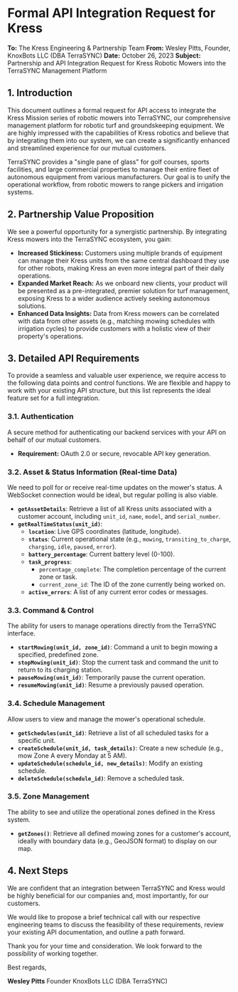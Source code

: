 
# Formal API Integration Request for Kress

**To:** The Kress Engineering & Partnership Team
**From:** Wesley Pitts, Founder, KnoxBots LLC (DBA TerraSYNC)
**Date:** October 26, 2023
**Subject:** Partnership and API Integration Request for Kress Robotic Mowers into the TerraSYNC Management Platform

## 1. Introduction

This document outlines a formal request for API access to integrate the Kress Mission series of robotic mowers into TerraSYNC, our comprehensive management platform for robotic turf and groundskeeping equipment. We are highly impressed with the capabilities of Kress robotics and believe that by integrating them into our system, we can create a significantly enhanced and streamlined experience for our mutual customers.

TerraSYNC provides a "single pane of glass" for golf courses, sports facilities, and large commercial properties to manage their entire fleet of autonomous equipment from various manufacturers. Our goal is to unify the operational workflow, from robotic mowers to range pickers and irrigation systems.

## 2. Partnership Value Proposition

We see a powerful opportunity for a synergistic partnership. By integrating Kress mowers into the TerraSYNC ecosystem, you gain:

*   **Increased Stickiness:** Customers using multiple brands of equipment can manage their Kress units from the same central dashboard they use for other robots, making Kress an even more integral part of their daily operations.
*   **Expanded Market Reach:** As we onboard new clients, your product will be presented as a pre-integrated, premier solution for turf management, exposing Kress to a wider audience actively seeking autonomous solutions.
*   **Enhanced Data Insights:** Data from Kress mowers can be correlated with data from other assets (e.g., matching mowing schedules with irrigation cycles) to provide customers with a holistic view of their property's operations.

## 3. Detailed API Requirements

To provide a seamless and valuable user experience, we require access to the following data points and control functions. We are flexible and happy to work with your existing API structure, but this list represents the ideal feature set for a full integration.

### 3.1. Authentication
A secure method for authenticating our backend services with your API on behalf of our mutual customers.
*   **Requirement:** OAuth 2.0 or secure, revocable API key generation.

### 3.2. Asset & Status Information (Real-time Data)
We need to poll for or receive real-time updates on the mower's status. A WebSocket connection would be ideal, but regular polling is also viable.

*   **`getAssetDetails`**: Retrieve a list of all Kress units associated with a customer account, including `unit_id`, `name`, `model`, and `serial_number`.
*   **`getRealTimeStatus(unit_id)`**:
    *   **`location`**: Live GPS coordinates (latitude, longitude).
    *   **`status`**: Current operational state (e.g., `mowing`, `transiting_to_charge`, `charging`, `idle`, `paused`, `error`).
    *   **`battery_percentage`**: Current battery level (0-100).
    *   **`task_progress`**:
        *   `percentage_complete`: The completion percentage of the current zone or task.
        *   `current_zone_id`: The ID of the zone currently being worked on.
    *   **`active_errors`**: A list of any current error codes or messages.

### 3.3. Command & Control
The ability for users to manage operations directly from the TerraSYNC interface.

*   **`startMowing(unit_id, zone_id)`**: Command a unit to begin mowing a specified, predefined zone.
*   **`stopMowing(unit_id)`**: Stop the current task and command the unit to return to its charging station.
*   **`pauseMowing(unit_id)`**: Temporarily pause the current operation.
*   **`resumeMowing(unit_id)`**: Resume a previously paused operation.

### 3.4. Schedule Management
Allow users to view and manage the mower's operational schedule.

*   **`getSchedules(unit_id)`**: Retrieve a list of all scheduled tasks for a specific unit.
*   **`createSchedule(unit_id, task_details)`**: Create a new schedule (e.g., mow Zone A every Monday at 5 AM).
*   **`updateSchedule(schedule_id, new_details)`**: Modify an existing schedule.
*   **`deleteSchedule(schedule_id)`**: Remove a scheduled task.

### 3.5. Zone Management
The ability to see and utilize the operational zones defined in the Kress system.

*   **`getZones()`**: Retrieve all defined mowing zones for a customer's account, ideally with boundary data (e.g., GeoJSON format) to display on our map.

## 4. Next Steps

We are confident that an integration between TerraSYNC and Kress would be highly beneficial for our companies and, most importantly, for our customers.

We would like to propose a brief technical call with our respective engineering teams to discuss the feasibility of these requirements, review your existing API documentation, and outline a path forward.

Thank you for your time and consideration. We look forward to the possibility of working together.

Best regards,

**Wesley Pitts**
Founder
KnoxBots LLC (DBA TerraSYNC) 